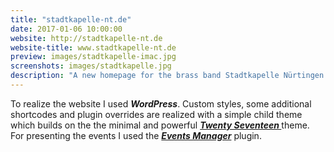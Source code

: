 ```yaml
---
title: "stadtkapelle-nt.de"
date: 2017-01-06 10:00:00
website: http://stadtkapelle-nt.de
website-title: www.stadtkapelle-nt.de
preview: images/stadtkapelle-imac.jpg
screenshots: images/stadtkapelle.jpg
description: "A new homepage for the brass band Stadtkapelle Nürtingen. Main parts of the site are a news blog and an event page."
---
```


To realize the website I used **_WordPress_**. Custom styles, some additional shortcodes and plugin overrides are realized with a simple child theme which builds on the the minimal and powerful **_[Twenty Seventeen ](https://wordpress.org/themes/twentyseventeen/)_** theme. For presenting the events I used the **_[Events Manager](https://de.wordpress.org/plugins/events-manager/)_** plugin.
